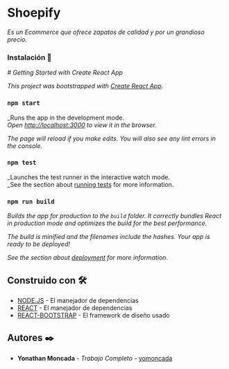 # Shoepify

_Es un Ecommerce que ofrece zapatos de calidad y por un grandioso precio._

### Instalación 🔧

_# Getting Started with Create React App_

_This project was bootstrapped with [Create React App](https://github.com/facebook/create-react-app)._

### `npm start`

_Runs the app in the development mode.\
_Open [http://localhost:3000](http://localhost:3000) to view it in the browser._

_The page will reload if you make edits._
_You will also see any lint errors in the console._

### `npm test`

_Launches the test runner in the interactive watch mode.\
_See the section about [running tests](https://facebook.github.io/create-react-app/docs/running-tests) for more information.

### `npm run build`

_Builds the app for production to the `build` folder._
_It correctly bundles React in production mode and optimizes the build for the best performance._

_The build is minified and the filenames include the hashes._
_Your app is ready to be deployed!_

_See the section about [deployment](https://facebook.github.io/create-react-app/docs/deployment) for more information._
## Construido con 🛠️

* [NODE.JS](https://github.com/nodejs/node) - El manejador de dependencias
* [REACT](https://github.com/facebook/react) - El manejador de dependencias
* [REACT-BOOTSTRAP](https://github.com/react-bootstrap/react-bootstrap) - El framework de diseño usado
## Autores ✒️

* **Yonathan Moncada** - *Trabajo Completo* - [yomoncada](https://github.com/yomoncada)